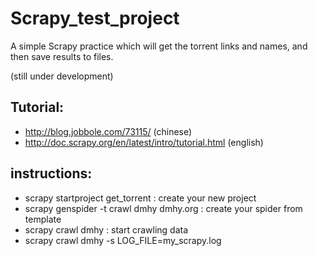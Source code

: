 Scrapy_test_project
===================

A simple Scrapy practice which will get the torrent links and names, and then save results to files.

(still under development)

## Tutorial:

* http://blog.jobbole.com/73115/ (chinese)
* http://doc.scrapy.org/en/latest/intro/tutorial.html (english)

## instructions:

* scrapy startproject get_torrent : create your new project
* scrapy genspider -t crawl dmhy dmhy.org : create your spider from template
* scrapy crawl dmhy : start crawling data
* scrapy crawl dmhy -s LOG_FILE=my_scrapy.log
